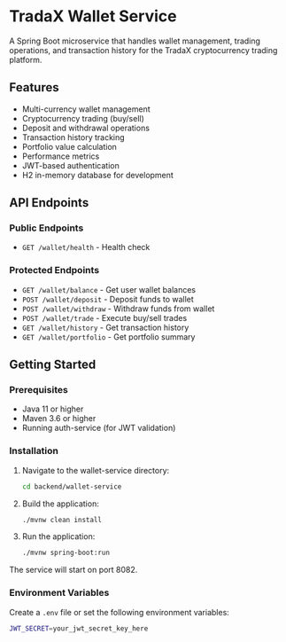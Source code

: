 # TradaX Wallet Service

A Spring Boot microservice that handles wallet management, trading operations, and transaction history for the TradaX cryptocurrency trading platform.

## Features

- Multi-currency wallet management
- Cryptocurrency trading (buy/sell)
- Deposit and withdrawal operations
- Transaction history tracking
- Portfolio value calculation
- Performance metrics
- JWT-based authentication
- H2 in-memory database for development

## API Endpoints

### Public Endpoints

- `GET /wallet/health` - Health check

### Protected Endpoints

- `GET /wallet/balance` - Get user wallet balances
- `POST /wallet/deposit` - Deposit funds to wallet
- `POST /wallet/withdraw` - Withdraw funds from wallet
- `POST /wallet/trade` - Execute buy/sell trades
- `GET /wallet/history` - Get transaction history
- `GET /wallet/portfolio` - Get portfolio summary

## Getting Started

### Prerequisites

- Java 11 or higher
- Maven 3.6 or higher
- Running auth-service (for JWT validation)

### Installation

1. Navigate to the wallet-service directory:
   ```bash
   cd backend/wallet-service
   ```

2. Build the application:
   ```bash
   ./mvnw clean install
   ```

3. Run the application:
   ```bash
   ./mvnw spring-boot:run
   ```

The service will start on port 8082.

### Environment Variables

Create a `.env` file or set the following environment variables:

```bash
JWT_SECRET=your_jwt_secret_key_here
